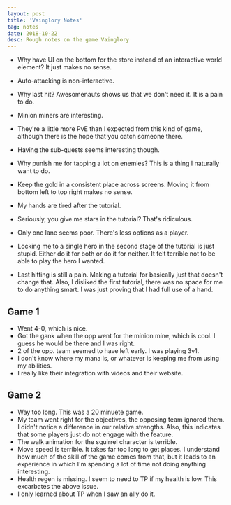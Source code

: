 ```yaml
---
layout: post
title: 'Vainglory Notes'
tag: notes
date: 2018-10-22
desc: Rough notes on the game Vainglory
---
```


- Why have UI on the bottom for the store instead of an interactive world element? It just makes no sense.
- Auto-attacking is non-interactive.
- Why last hit? Awesomenauts shows us that we don't need it. It is a pain to do.
    <li>Minion miners are interesting.
- They're a little more PvE than I expected from this kind of game, although there is the hope that you catch someone there.
- Having the sub-quests seems interesting though.
      
    </li>
- Why punish me for tapping a lot on enemies? This is a thing I naturally want to do.
- Keep the gold in a consistent place across screens. Moving it from bottom left to top right makes no sense.
- My hands are tired after the tutorial.
- Seriously, you give me stars in the tutorial? That's ridiculous.
- Only one lane seems poor. There's less options as a player.
- Locking me to a single hero in the second stage of the tutorial is just stupid. Either do it for both or do it for neither. It felt terrible not to be able to play the hero I wanted.
- Last hitting is still a pain. Making a tutorial for basically just that doesn't change that. Also, I disliked the first tutorial, there was no space for me to do anything smart. I was just proving that I had full use of a hand.
  


## Game 1
- Went 4-0, which is nice.
- Got the gank when the opp went for the minion mine, which is cool. I guess he would be there and I was right.
- 2 of the opp. team seemed to have left early. I was playing 3v1.
- I don't know where my mana is, or whatever is keeping me from using my abilities.
- I really like their integration with videos and their website.
  


## Game 2
- Way too long. This was a 20 minuete game.
- My team went right for the objectives, the opposing team ignored them. I didn't notice a difference in our relative strengths. Also, this indicates that some players just do not engage with the feature.
- The walk animation for the squirrel character is terrible.
- Move speed is terrible. It takes far too long to get places. I understand how much of the skill of the game comes from that, but it leads to an experience in which I'm spending a lot of time not doing anything interesting.
- Health regen is missing. I seem to need to TP if my health is low. This excarbates the above issue.
- I only learned about TP when I saw an ally do it.
  


